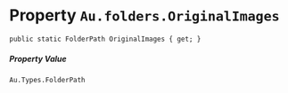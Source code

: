 # Property `Au.folders.OriginalImages`

```
public static FolderPath OriginalImages { get; }
```

##### Property Value

`Au.Types.FolderPath`